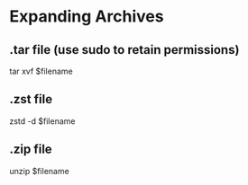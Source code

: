 # Expanding Archives

## .tar file (use sudo to retain permissions)
tar xvf $filename

## .zst file
zstd -d $filename

## .zip file
unzip $filename